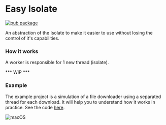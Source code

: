 # Easy Isolate
[![pub package](https://img.shields.io/pub/v/easy_isolate.svg)](https://pub.dartlang.org/packages/easy_isolate)

An abstraction of the Isolate to make it easier to use without losing the control of it's capabilities.

### How it works

A worker is responsible for 1 new thread (isolate).

*** WIP ***

###  Example

The example project is a simulation of a file downloader using a separated thread for each download. It will help you to 
understand how it works in practice. See the code [here](example/lib/main.dart).

![macOS](assets/example.gif)